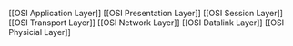 [[OSI Application Layer]]
[[OSI Presentation Layer]]
[[OSI Session Layer]]
[[OSI Transport Layer]]
[[OSI Network Layer]]
[[OSI Datalink Layer]]
[[OSI Physicial Layer]]